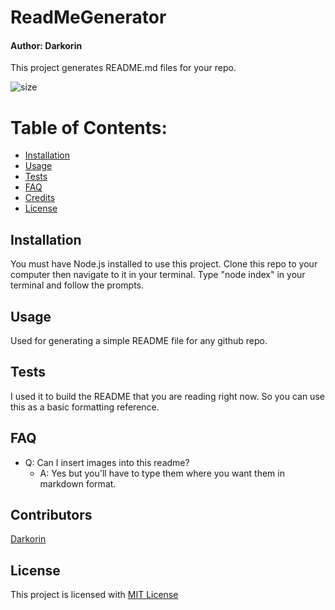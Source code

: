 # ReadMeGenerator
#### Author: Darkorin

This project generates README.md files for your repo.

![size](https://img.shields.io/github/repo-size/Darkorin/ReadMeGenerator)
        
# Table of Contents:
* [Installation](#Installation)
* [Usage](#Usage)
* [Tests](#Tests)
* [FAQ](#FAQ)
* [Credits](#Contributors)
* [License](#License)
        
## Installation
You must have Node.js installed to use this project. Clone this repo to your computer then navigate to it in your terminal. Type "node index" in your terminal and follow the prompts.
        
## Usage
Used for generating a simple README file for any github repo.
        
## Tests
I used it to build the README that you are reading right now. So you can use this as a basic formatting reference.
        
## FAQ
* Q: Can I insert images into this readme?
    * A: Yes but you'll have to type them where you want them in markdown format.
        
## Contributors
[Darkorin](https://api.github.com/users/Darkorin)

        
## License
This project is licensed with [MIT License](https://api.github.com/licenses/mit)